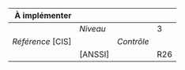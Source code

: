 
|           À implémenter    |    |    |    |
|----------------:|:---|---:|:---|
|                 |*Niveau*|| 3 |
|*Référence* [CIS]|  |*Contrôle*|  |
|                 |[ANSSI] || R26 |

